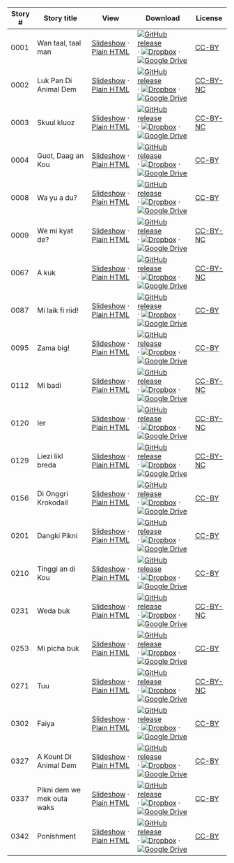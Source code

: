 Story # | Story title | View | Download | License
-------- | -----------  |:-------:| ---------------- | -------
0001 | Wan taal, taal man | <a href="https://global-asp.github.io/stories/jam/0001_wan-taal-taal-man_slides.html" target="_blank">Slideshow</a> · [Plain HTML](https://global-asp.github.io/stories/jam/0001_wan-taal-taal-man.html) | [![GitHub release](https://cloud.githubusercontent.com/assets/9295750/9483128/0e089e5e-4b51-11e5-98ca-6da5cef156a7.png "GitHub release")]() · [![Dropbox](https://cloud.githubusercontent.com/assets/9295750/10150606/3f5ae2dc-65f5-11e5-8f63-841c51cc1cde.png "Dropbox")](https://www.dropbox.com/s/uh311ss7crxlhpd/jam.zip) · [![Google Drive](https://cloud.githubusercontent.com/assets/9295750/9473522/1d6fdde4-4b10-11e5-98f5-aa6c6b04a08e.png "Google Drive")](https://drive.google.com/open?id=0B59ZADK9EsbsWnFwNEtXLW9YckE) | [CC-BY](https://creativecommons.org/licenses/by/3.0/)
0002 | Luk Pan Di Animal Dem | <a href="https://global-asp.github.io/stories/jam/0002_luk-pan-di-animal-dem_slides.html" target="_blank">Slideshow</a> · [Plain HTML](https://global-asp.github.io/stories/jam/0002_luk-pan-di-animal-dem.html) | [![GitHub release](https://cloud.githubusercontent.com/assets/9295750/9483128/0e089e5e-4b51-11e5-98ca-6da5cef156a7.png "GitHub release")]() · [![Dropbox](https://cloud.githubusercontent.com/assets/9295750/10150606/3f5ae2dc-65f5-11e5-8f63-841c51cc1cde.png "Dropbox")](https://www.dropbox.com/s/uh311ss7crxlhpd/jam.zip) · [![Google Drive](https://cloud.githubusercontent.com/assets/9295750/9473522/1d6fdde4-4b10-11e5-98f5-aa6c6b04a08e.png "Google Drive")](https://drive.google.com/open?id=0B59ZADK9EsbsWnFwNEtXLW9YckE) | [CC-BY-NC](http://creativecommons.org/licenses/by-nc/3.0/)
0003 | Skuul kluoz | <a href="https://global-asp.github.io/stories/jam/0003_skuul-kluoz_slides.html" target="_blank">Slideshow</a> · [Plain HTML](https://global-asp.github.io/stories/jam/0003_skuul-kluoz.html) | [![GitHub release](https://cloud.githubusercontent.com/assets/9295750/9483128/0e089e5e-4b51-11e5-98ca-6da5cef156a7.png "GitHub release")]() · [![Dropbox](https://cloud.githubusercontent.com/assets/9295750/10150606/3f5ae2dc-65f5-11e5-8f63-841c51cc1cde.png "Dropbox")](https://www.dropbox.com/s/uh311ss7crxlhpd/jam.zip) · [![Google Drive](https://cloud.githubusercontent.com/assets/9295750/9473522/1d6fdde4-4b10-11e5-98f5-aa6c6b04a08e.png "Google Drive")](https://drive.google.com/open?id=0B59ZADK9EsbsWnFwNEtXLW9YckE) | [CC-BY-NC](http://creativecommons.org/licenses/by-nc/3.0/)
0004 | Guot, Daag an Kou | <a href="https://global-asp.github.io/stories/jam/0004_guot-daag-an-kou_slides.html" target="_blank">Slideshow</a> · [Plain HTML](https://global-asp.github.io/stories/jam/0004_guot-daag-an-kou.html) | [![GitHub release](https://cloud.githubusercontent.com/assets/9295750/9483128/0e089e5e-4b51-11e5-98ca-6da5cef156a7.png "GitHub release")]() · [![Dropbox](https://cloud.githubusercontent.com/assets/9295750/10150606/3f5ae2dc-65f5-11e5-8f63-841c51cc1cde.png "Dropbox")](https://www.dropbox.com/s/uh311ss7crxlhpd/jam.zip) · [![Google Drive](https://cloud.githubusercontent.com/assets/9295750/9473522/1d6fdde4-4b10-11e5-98f5-aa6c6b04a08e.png "Google Drive")](https://drive.google.com/open?id=0B59ZADK9EsbsWnFwNEtXLW9YckE) | [CC-BY](https://creativecommons.org/licenses/by/3.0/)
0008 | Wa yu a du? | <a href="https://global-asp.github.io/stories/jam/0008_wa-yu-a-du_slides.html" target="_blank">Slideshow</a> · [Plain HTML](https://global-asp.github.io/stories/jam/0008_wa-yu-a-du.html) | [![GitHub release](https://cloud.githubusercontent.com/assets/9295750/9483128/0e089e5e-4b51-11e5-98ca-6da5cef156a7.png "GitHub release")]() · [![Dropbox](https://cloud.githubusercontent.com/assets/9295750/10150606/3f5ae2dc-65f5-11e5-8f63-841c51cc1cde.png "Dropbox")](https://www.dropbox.com/s/uh311ss7crxlhpd/jam.zip) · [![Google Drive](https://cloud.githubusercontent.com/assets/9295750/9473522/1d6fdde4-4b10-11e5-98f5-aa6c6b04a08e.png "Google Drive")](https://drive.google.com/open?id=0B59ZADK9EsbsWnFwNEtXLW9YckE) | [CC-BY](https://creativecommons.org/licenses/by/3.0/)
0009 | We mi kyat de? | <a href="https://global-asp.github.io/stories/jam/0009_we-mi-kyat-de_slides.html" target="_blank">Slideshow</a> · [Plain HTML](https://global-asp.github.io/stories/jam/0009_we-mi-kyat-de.html) | [![GitHub release](https://cloud.githubusercontent.com/assets/9295750/9483128/0e089e5e-4b51-11e5-98ca-6da5cef156a7.png "GitHub release")]() · [![Dropbox](https://cloud.githubusercontent.com/assets/9295750/10150606/3f5ae2dc-65f5-11e5-8f63-841c51cc1cde.png "Dropbox")](https://www.dropbox.com/s/uh311ss7crxlhpd/jam.zip) · [![Google Drive](https://cloud.githubusercontent.com/assets/9295750/9473522/1d6fdde4-4b10-11e5-98f5-aa6c6b04a08e.png "Google Drive")](https://drive.google.com/open?id=0B59ZADK9EsbsWnFwNEtXLW9YckE) | [CC-BY-NC](http://creativecommons.org/licenses/by-nc/3.0/)
0067 | A kuk | <a href="https://global-asp.github.io/stories/jam/0067_a-kuk_slides.html" target="_blank">Slideshow</a> · [Plain HTML](https://global-asp.github.io/stories/jam/0067_a-kuk.html) | [![GitHub release](https://cloud.githubusercontent.com/assets/9295750/9483128/0e089e5e-4b51-11e5-98ca-6da5cef156a7.png "GitHub release")]() · [![Dropbox](https://cloud.githubusercontent.com/assets/9295750/10150606/3f5ae2dc-65f5-11e5-8f63-841c51cc1cde.png "Dropbox")](https://www.dropbox.com/s/uh311ss7crxlhpd/jam.zip) · [![Google Drive](https://cloud.githubusercontent.com/assets/9295750/9473522/1d6fdde4-4b10-11e5-98f5-aa6c6b04a08e.png "Google Drive")](https://drive.google.com/open?id=0B59ZADK9EsbsWnFwNEtXLW9YckE) | [CC-BY-NC](http://creativecommons.org/licenses/by-nc/3.0/)
0087 | Mi laik fi riid! | <a href="https://global-asp.github.io/stories/jam/0087_mi-laik-fi-riid_slides.html" target="_blank">Slideshow</a> · [Plain HTML](https://global-asp.github.io/stories/jam/0087_mi-laik-fi-riid.html) | [![GitHub release](https://cloud.githubusercontent.com/assets/9295750/9483128/0e089e5e-4b51-11e5-98ca-6da5cef156a7.png "GitHub release")]() · [![Dropbox](https://cloud.githubusercontent.com/assets/9295750/10150606/3f5ae2dc-65f5-11e5-8f63-841c51cc1cde.png "Dropbox")](https://www.dropbox.com/s/uh311ss7crxlhpd/jam.zip) · [![Google Drive](https://cloud.githubusercontent.com/assets/9295750/9473522/1d6fdde4-4b10-11e5-98f5-aa6c6b04a08e.png "Google Drive")](https://drive.google.com/open?id=0B59ZADK9EsbsWnFwNEtXLW9YckE) | [CC-BY](https://creativecommons.org/licenses/by/3.0/)
0095 | Zama big! | <a href="https://global-asp.github.io/stories/jam/0095_zama-big_slides.html" target="_blank">Slideshow</a> · [Plain HTML](https://global-asp.github.io/stories/jam/0095_zama-big.html) | [![GitHub release](https://cloud.githubusercontent.com/assets/9295750/9483128/0e089e5e-4b51-11e5-98ca-6da5cef156a7.png "GitHub release")]() · [![Dropbox](https://cloud.githubusercontent.com/assets/9295750/10150606/3f5ae2dc-65f5-11e5-8f63-841c51cc1cde.png "Dropbox")](https://www.dropbox.com/s/uh311ss7crxlhpd/jam.zip) · [![Google Drive](https://cloud.githubusercontent.com/assets/9295750/9473522/1d6fdde4-4b10-11e5-98f5-aa6c6b04a08e.png "Google Drive")](https://drive.google.com/open?id=0B59ZADK9EsbsWnFwNEtXLW9YckE) | [CC-BY](https://creativecommons.org/licenses/by/3.0/)
0112 | Mi badi | <a href="https://global-asp.github.io/stories/jam/0112_mi-badi_slides.html" target="_blank">Slideshow</a> · [Plain HTML](https://global-asp.github.io/stories/jam/0112_mi-badi.html) | [![GitHub release](https://cloud.githubusercontent.com/assets/9295750/9483128/0e089e5e-4b51-11e5-98ca-6da5cef156a7.png "GitHub release")]() · [![Dropbox](https://cloud.githubusercontent.com/assets/9295750/10150606/3f5ae2dc-65f5-11e5-8f63-841c51cc1cde.png "Dropbox")](https://www.dropbox.com/s/uh311ss7crxlhpd/jam.zip) · [![Google Drive](https://cloud.githubusercontent.com/assets/9295750/9473522/1d6fdde4-4b10-11e5-98f5-aa6c6b04a08e.png "Google Drive")](https://drive.google.com/open?id=0B59ZADK9EsbsWnFwNEtXLW9YckE) | [CC-BY-NC](http://creativecommons.org/licenses/by-nc/3.0/)
0120 | Ier | <a href="https://global-asp.github.io/stories/jam/0120_ier_slides.html" target="_blank">Slideshow</a> · [Plain HTML](https://global-asp.github.io/stories/jam/0120_ier.html) | [![GitHub release](https://cloud.githubusercontent.com/assets/9295750/9483128/0e089e5e-4b51-11e5-98ca-6da5cef156a7.png "GitHub release")]() · [![Dropbox](https://cloud.githubusercontent.com/assets/9295750/10150606/3f5ae2dc-65f5-11e5-8f63-841c51cc1cde.png "Dropbox")](https://www.dropbox.com/s/uh311ss7crxlhpd/jam.zip) · [![Google Drive](https://cloud.githubusercontent.com/assets/9295750/9473522/1d6fdde4-4b10-11e5-98f5-aa6c6b04a08e.png "Google Drive")](https://drive.google.com/open?id=0B59ZADK9EsbsWnFwNEtXLW9YckE) | [CC-BY-NC](http://creativecommons.org/licenses/by-nc/3.0/)
0129 | Liezi likl breda | <a href="https://global-asp.github.io/stories/jam/0129_liezi-likl-breda_slides.html" target="_blank">Slideshow</a> · [Plain HTML](https://global-asp.github.io/stories/jam/0129_liezi-likl-breda.html) | [![GitHub release](https://cloud.githubusercontent.com/assets/9295750/9483128/0e089e5e-4b51-11e5-98ca-6da5cef156a7.png "GitHub release")]() · [![Dropbox](https://cloud.githubusercontent.com/assets/9295750/10150606/3f5ae2dc-65f5-11e5-8f63-841c51cc1cde.png "Dropbox")](https://www.dropbox.com/s/uh311ss7crxlhpd/jam.zip) · [![Google Drive](https://cloud.githubusercontent.com/assets/9295750/9473522/1d6fdde4-4b10-11e5-98f5-aa6c6b04a08e.png "Google Drive")](https://drive.google.com/open?id=0B59ZADK9EsbsWnFwNEtXLW9YckE) | [CC-BY-NC](http://creativecommons.org/licenses/by-nc/3.0/)
0156 | Di Onggri Krokodail | <a href="https://global-asp.github.io/stories/jam/0156_di-onggri-krokodail_slides.html" target="_blank">Slideshow</a> · [Plain HTML](https://global-asp.github.io/stories/jam/0156_di-onggri-krokodail.html) | [![GitHub release](https://cloud.githubusercontent.com/assets/9295750/9483128/0e089e5e-4b51-11e5-98ca-6da5cef156a7.png "GitHub release")]() · [![Dropbox](https://cloud.githubusercontent.com/assets/9295750/10150606/3f5ae2dc-65f5-11e5-8f63-841c51cc1cde.png "Dropbox")](https://www.dropbox.com/s/uh311ss7crxlhpd/jam.zip) · [![Google Drive](https://cloud.githubusercontent.com/assets/9295750/9473522/1d6fdde4-4b10-11e5-98f5-aa6c6b04a08e.png "Google Drive")](https://drive.google.com/open?id=0B59ZADK9EsbsWnFwNEtXLW9YckE) | [CC-BY](https://creativecommons.org/licenses/by/3.0/)
0201 | Dangki Pikni | <a href="https://global-asp.github.io/stories/jam/0201_dangki-pikni_slides.html" target="_blank">Slideshow</a> · [Plain HTML](https://global-asp.github.io/stories/jam/0201_dangki-pikni.html) | [![GitHub release](https://cloud.githubusercontent.com/assets/9295750/9483128/0e089e5e-4b51-11e5-98ca-6da5cef156a7.png "GitHub release")]() · [![Dropbox](https://cloud.githubusercontent.com/assets/9295750/10150606/3f5ae2dc-65f5-11e5-8f63-841c51cc1cde.png "Dropbox")](https://www.dropbox.com/s/uh311ss7crxlhpd/jam.zip) · [![Google Drive](https://cloud.githubusercontent.com/assets/9295750/9473522/1d6fdde4-4b10-11e5-98f5-aa6c6b04a08e.png "Google Drive")](https://drive.google.com/open?id=0B59ZADK9EsbsWnFwNEtXLW9YckE) | [CC-BY](https://creativecommons.org/licenses/by/3.0/)
0210 | Tinggi an di Kou | <a href="https://global-asp.github.io/stories/jam/0210_tinggi-an-di-kou_slides.html" target="_blank">Slideshow</a> · [Plain HTML](https://global-asp.github.io/stories/jam/0210_tinggi-an-di-kou.html) | [![GitHub release](https://cloud.githubusercontent.com/assets/9295750/9483128/0e089e5e-4b51-11e5-98ca-6da5cef156a7.png "GitHub release")]() · [![Dropbox](https://cloud.githubusercontent.com/assets/9295750/10150606/3f5ae2dc-65f5-11e5-8f63-841c51cc1cde.png "Dropbox")](https://www.dropbox.com/s/uh311ss7crxlhpd/jam.zip) · [![Google Drive](https://cloud.githubusercontent.com/assets/9295750/9473522/1d6fdde4-4b10-11e5-98f5-aa6c6b04a08e.png "Google Drive")](https://drive.google.com/open?id=0B59ZADK9EsbsWnFwNEtXLW9YckE) | [CC-BY](https://creativecommons.org/licenses/by/3.0/)
0231 | Weda buk | <a href="https://global-asp.github.io/stories/jam/0231_weda-buk_slides.html" target="_blank">Slideshow</a> · [Plain HTML](https://global-asp.github.io/stories/jam/0231_weda-buk.html) | [![GitHub release](https://cloud.githubusercontent.com/assets/9295750/9483128/0e089e5e-4b51-11e5-98ca-6da5cef156a7.png "GitHub release")]() · [![Dropbox](https://cloud.githubusercontent.com/assets/9295750/10150606/3f5ae2dc-65f5-11e5-8f63-841c51cc1cde.png "Dropbox")](https://www.dropbox.com/s/uh311ss7crxlhpd/jam.zip) · [![Google Drive](https://cloud.githubusercontent.com/assets/9295750/9473522/1d6fdde4-4b10-11e5-98f5-aa6c6b04a08e.png "Google Drive")](https://drive.google.com/open?id=0B59ZADK9EsbsWnFwNEtXLW9YckE) | [CC-BY-NC](http://creativecommons.org/licenses/by-nc/3.0/)
0253 | Mi picha buk | <a href="https://global-asp.github.io/stories/jam/0253_mi-picha-buk_slides.html" target="_blank">Slideshow</a> · [Plain HTML](https://global-asp.github.io/stories/jam/0253_mi-picha-buk.html) | [![GitHub release](https://cloud.githubusercontent.com/assets/9295750/9483128/0e089e5e-4b51-11e5-98ca-6da5cef156a7.png "GitHub release")]() · [![Dropbox](https://cloud.githubusercontent.com/assets/9295750/10150606/3f5ae2dc-65f5-11e5-8f63-841c51cc1cde.png "Dropbox")](https://www.dropbox.com/s/uh311ss7crxlhpd/jam.zip) · [![Google Drive](https://cloud.githubusercontent.com/assets/9295750/9473522/1d6fdde4-4b10-11e5-98f5-aa6c6b04a08e.png "Google Drive")](https://drive.google.com/open?id=0B59ZADK9EsbsWnFwNEtXLW9YckE) | [CC-BY](https://creativecommons.org/licenses/by/3.0/)
0271 | Tuu | <a href="https://global-asp.github.io/stories/jam/0271_tuu_slides.html" target="_blank">Slideshow</a> · [Plain HTML](https://global-asp.github.io/stories/jam/0271_tuu.html) | [![GitHub release](https://cloud.githubusercontent.com/assets/9295750/9483128/0e089e5e-4b51-11e5-98ca-6da5cef156a7.png "GitHub release")]() · [![Dropbox](https://cloud.githubusercontent.com/assets/9295750/10150606/3f5ae2dc-65f5-11e5-8f63-841c51cc1cde.png "Dropbox")](https://www.dropbox.com/s/uh311ss7crxlhpd/jam.zip) · [![Google Drive](https://cloud.githubusercontent.com/assets/9295750/9473522/1d6fdde4-4b10-11e5-98f5-aa6c6b04a08e.png "Google Drive")](https://drive.google.com/open?id=0B59ZADK9EsbsWnFwNEtXLW9YckE) | [CC-BY-NC](http://creativecommons.org/licenses/by-nc/3.0/)
0302 | Faiya | <a href="https://global-asp.github.io/stories/jam/0302_faiya_slides.html" target="_blank">Slideshow</a> · [Plain HTML](https://global-asp.github.io/stories/jam/0302_faiya.html) | [![GitHub release](https://cloud.githubusercontent.com/assets/9295750/9483128/0e089e5e-4b51-11e5-98ca-6da5cef156a7.png "GitHub release")]() · [![Dropbox](https://cloud.githubusercontent.com/assets/9295750/10150606/3f5ae2dc-65f5-11e5-8f63-841c51cc1cde.png "Dropbox")](https://www.dropbox.com/s/uh311ss7crxlhpd/jam.zip) · [![Google Drive](https://cloud.githubusercontent.com/assets/9295750/9473522/1d6fdde4-4b10-11e5-98f5-aa6c6b04a08e.png "Google Drive")](https://drive.google.com/open?id=0B59ZADK9EsbsWnFwNEtXLW9YckE) | [CC-BY](https://creativecommons.org/licenses/by/3.0/)
0327 | A Kount Di Animal Dem | <a href="https://global-asp.github.io/stories/jam/0327_a-kount-di-animal-dem_slides.html" target="_blank">Slideshow</a> · [Plain HTML](https://global-asp.github.io/stories/jam/0327_a-kount-di-animal-dem.html) | [![GitHub release](https://cloud.githubusercontent.com/assets/9295750/9483128/0e089e5e-4b51-11e5-98ca-6da5cef156a7.png "GitHub release")]() · [![Dropbox](https://cloud.githubusercontent.com/assets/9295750/10150606/3f5ae2dc-65f5-11e5-8f63-841c51cc1cde.png "Dropbox")](https://www.dropbox.com/s/uh311ss7crxlhpd/jam.zip) · [![Google Drive](https://cloud.githubusercontent.com/assets/9295750/9473522/1d6fdde4-4b10-11e5-98f5-aa6c6b04a08e.png "Google Drive")](https://drive.google.com/open?id=0B59ZADK9EsbsWnFwNEtXLW9YckE) | [CC-BY](https://creativecommons.org/licenses/by/3.0/)
0337 | Pikni dem we mek outa waks | <a href="https://global-asp.github.io/stories/jam/0337_pikni-dem-we-mek-outa-waks_slides.html" target="_blank">Slideshow</a> · [Plain HTML](https://global-asp.github.io/stories/jam/0337_pikni-dem-we-mek-outa-waks.html) | [![GitHub release](https://cloud.githubusercontent.com/assets/9295750/9483128/0e089e5e-4b51-11e5-98ca-6da5cef156a7.png "GitHub release")]() · [![Dropbox](https://cloud.githubusercontent.com/assets/9295750/10150606/3f5ae2dc-65f5-11e5-8f63-841c51cc1cde.png "Dropbox")](https://www.dropbox.com/s/uh311ss7crxlhpd/jam.zip) · [![Google Drive](https://cloud.githubusercontent.com/assets/9295750/9473522/1d6fdde4-4b10-11e5-98f5-aa6c6b04a08e.png "Google Drive")](https://drive.google.com/open?id=0B59ZADK9EsbsWnFwNEtXLW9YckE) | [CC-BY](https://creativecommons.org/licenses/by/3.0/)
0342 | Ponishment | <a href="https://global-asp.github.io/stories/jam/0342_ponishment_slides.html" target="_blank">Slideshow</a> · [Plain HTML](https://global-asp.github.io/stories/jam/0342_ponishment.html) | [![GitHub release](https://cloud.githubusercontent.com/assets/9295750/9483128/0e089e5e-4b51-11e5-98ca-6da5cef156a7.png "GitHub release")]() · [![Dropbox](https://cloud.githubusercontent.com/assets/9295750/10150606/3f5ae2dc-65f5-11e5-8f63-841c51cc1cde.png "Dropbox")](https://www.dropbox.com/s/uh311ss7crxlhpd/jam.zip) · [![Google Drive](https://cloud.githubusercontent.com/assets/9295750/9473522/1d6fdde4-4b10-11e5-98f5-aa6c6b04a08e.png "Google Drive")](https://drive.google.com/open?id=0B59ZADK9EsbsWnFwNEtXLW9YckE) | [CC-BY](https://creativecommons.org/licenses/by/3.0/)
